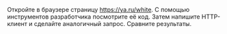 Откройте в браузере страницу https://ya.ru/white. 
С помощью инструментов разработчика посмотрите её код. 
Затем напишите HTTP-клиент и сделайте аналогичный запрос. 
Сравните результаты.